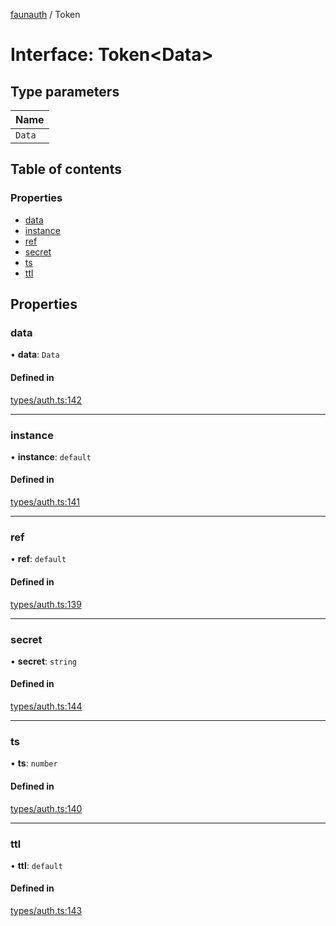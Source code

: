 [faunauth](../index.md) / Token

# Interface: Token<Data\>

## Type parameters

| Name |
| :------ |
| `Data` |

## Table of contents

### Properties

- [data](Token.md#data)
- [instance](Token.md#instance)
- [ref](Token.md#ref)
- [secret](Token.md#secret)
- [ts](Token.md#ts)
- [ttl](Token.md#ttl)

## Properties

### data

• **data**: `Data`

#### Defined in

[types/auth.ts:142](https://github.com/alexnitta/faunauth/blob/31b65b8/src/types/auth.ts#L142)

___

### instance

• **instance**: `default`

#### Defined in

[types/auth.ts:141](https://github.com/alexnitta/faunauth/blob/31b65b8/src/types/auth.ts#L141)

___

### ref

• **ref**: `default`

#### Defined in

[types/auth.ts:139](https://github.com/alexnitta/faunauth/blob/31b65b8/src/types/auth.ts#L139)

___

### secret

• **secret**: `string`

#### Defined in

[types/auth.ts:144](https://github.com/alexnitta/faunauth/blob/31b65b8/src/types/auth.ts#L144)

___

### ts

• **ts**: `number`

#### Defined in

[types/auth.ts:140](https://github.com/alexnitta/faunauth/blob/31b65b8/src/types/auth.ts#L140)

___

### ttl

• **ttl**: `default`

#### Defined in

[types/auth.ts:143](https://github.com/alexnitta/faunauth/blob/31b65b8/src/types/auth.ts#L143)
